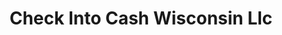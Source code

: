 ---
title: Check Into Cash Wisconsin Llc
slug: check-into-cash-wisconsin-llc
updated-on: '2024-05-30T13:44:31.749Z'
created-on: '2024-05-30T13:41:46.671Z'
published-on: '2024-05-30T13:54:32.469Z'
f_city-state-2:
- cms/city/marinette-wi.md
- cms/city/racine-wi.md
- cms/city/janesville-wi.md
- cms/city/marshfield-wi.md
- cms/city/kenosha-wi.md
- cms/city/sheboygan-wi.md
- cms/city/bend-wi.md
- cms/city/oshkosh-wi.md
- cms/city/beloit-wi.md
- cms/city/waukesha-wi.md
- cms/city/schofield-wi.md
- cms/city/delavan-wi.md
- cms/city/appleton-wi.md
- cms/city/monroe-wi.md
- cms/city/menomonie-wi.md
- cms/city/manitowoc-wi.md
- cms/city/tomah-wi.md
- cms/city/wisconsin-rapids-wi.md
- cms/city/stevens-point-wi.md
- cms/city/rice-lake-wi.md
- cms/city/chippewa-falls-wi.md
- cms/city/fort-atkinson-wi.md
- cms/city/beaver-dam-wi.md
- cms/city/green-bay-wi.md
- cms/city/south-milwaukee-wi.md
- cms/city/fond-du-lac-wi.md
f_locations:
- cms/payday-loan/check-into-cash-wisconsin-llc-13718.md
- cms/payday-loan/check-into-cash-wisconsin-llc-13719.md
- cms/payday-loan/check-into-cash-wisconsin-llc-13720.md
- cms/payday-loan/check-into-cash-wisconsin-llc-13721.md
- cms/payday-loan/check-into-cash-wisconsin-llc-13722.md
- cms/payday-loan/check-into-cash-wisconsin-llc-13723.md
- cms/payday-loan/check-into-cash-wisconsin-llc-13724.md
- cms/payday-loan/check-into-cash-wisconsin-llc-13725.md
- cms/payday-loan/check-into-cash-wisconsin-llc-13726.md
- cms/payday-loan/check-into-cash-wisconsin-llc-13727.md
- cms/payday-loan/check-into-cash-wisconsin-llc-13728.md
- cms/payday-loan/check-into-cash-wisconsin-llc-13729.md
- cms/payday-loan/check-into-cash-wisconsin-llc-13730.md
- cms/payday-loan/check-into-cash-wisconsin-llc-13731.md
- cms/payday-loan/check-into-cash-wisconsin-llc-13732.md
- cms/payday-loan/check-into-cash-wisconsin-llc-13733.md
- cms/payday-loan/check-into-cash-wisconsin-llc-13734.md
- cms/payday-loan/check-into-cash-wisconsin-llc-13735.md
- cms/payday-loan/check-into-cash-wisconsin-llc-13736.md
- cms/payday-loan/check-into-cash-wisconsin-llc-13737.md
- cms/payday-loan/check-into-cash-wisconsin-llc-13738.md
- cms/payday-loan/check-into-cash-wisconsin-llc-13739.md
- cms/payday-loan/check-into-cash-wisconsin-llc-13740.md
- cms/payday-loan/check-into-cash-wisconsin-llc-13741.md
- cms/payday-loan/check-into-cash-wisconsin-llc-13742.md
- cms/payday-loan/check-into-cash-wisconsin-llc-13743.md
- cms/payday-loan/check-into-cash-wisconsin-llc-13744.md
- cms/payday-loan/check-into-cash-wisconsin-llc-13745.md
f_states:
- cms/state/wisconsin.md
layout: '[company].html'
tags: company
---